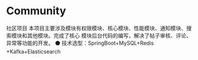 # Community
社区项目
本项目主要涉及模块有权限模块、核心模块、性能模块、通知模块、搜索模块和其他模块。完成了核心
模块后台代码的编写，解决了帖子审核、评论、异常等功能的开发。
⚫ 技术选型：SpringBoot+MySQL+Redis +Kafka+Elasticsearch
